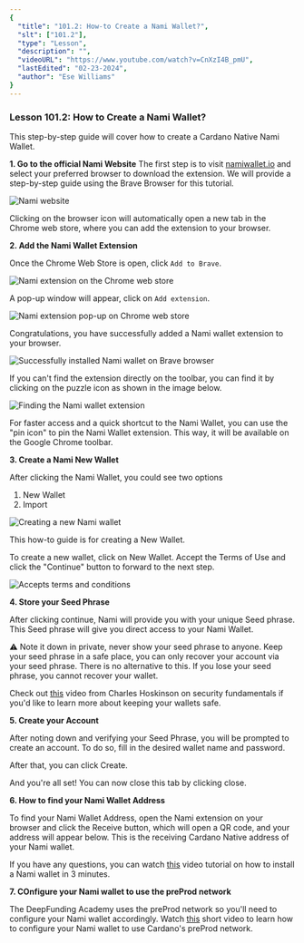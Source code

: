 ```yaml
---
{
  "title": "101.2: How-to Create a Nami Wallet?",
  "slt": ["101.2"],
  "type": "Lesson",
  "description": "",
  "videoURL": "https://www.youtube.com/watch?v=CnXzI4B_pmU",
  "lastEdited": "02-23-2024",
  "author": "Ese Williams"
}
---
```


### **Lesson 101.2: How to Create a Nami Wallet?**

This step-by-step guide will cover how to create a Cardano Native Nami Wallet.

**1. Go to the official Nami Website**
The first step is to visit [namiwallet.io](https://www.namiwallet.io/) and select your preferred browser to download the extension. We will provide a step-by-step guide using the Brave Browser for this tutorial.

![Nami website](/namisite-screenshot.png)

Clicking on the browser icon will automatically open a new tab in the Chrome web store, where you can add the extension to your browser.

**2. Add the Nami Wallet Extension**

Once the Chrome Web Store is open, click `Add to Brave`.

![Nami extension on the Chrome web store](/chromestore-nami.png)

A pop-up window will appear, click on `Add extension`.

![Nami extension pop-up on Chrome web store](/chromestore-nami-addextension.png)

Congratulations, you have successfully added a Nami wallet extension to your browser.

![Successfully installed Nami wallet on Brave browser](/nami-success.png)

If you can't find the extension directly on the toolbar, you can find it by clicking on the puzzle icon as shown in the image below.

![Finding the Nami wallet extension](/nami-under-puzzle-icon.png)

For faster access and a quick shortcut to the Nami Wallet, you can use the "pin icon" to pin the Nami Wallet extension. This way, it will be available on the Google Chrome toolbar.

**3. Create a Nami New Wallet**

After clicking the Nami Wallet, you could see two options

1. New Wallet
2. Import

![Creating a new Nami wallet](/new-nami-wallet.png)

This how-to guide is for creating a New Wallet.

To create a new wallet, click on New Wallet. Accept the Terms of Use and click the "Continue" button to forward to the next step.

![Accepts terms and conditions](/nami-terms-n-conditions.png)

**4. Store your Seed Phrase**

After clicking continue, Nami will provide you with your unique Seed phrase. This Seed phrase will give you direct access to your Nami Wallet.

⚠️ Note it down in private, never show your seed phrase to anyone. Keep your seed phrase in a safe place, you can only recover your account via your seed phrase. There is no alternative to this. If you lose your seed phrase, you cannot recover your wallet.

Check out [this](https://youtu.be/heilPdATpMk) video from Charles Hoskinson on security fundamentals if you'd like to learn more about keeping your wallets safe.

**5. Create your Account**

After noting down and verifying your Seed Phrase, you will be prompted to create an account. To do so, fill in the desired wallet name and password.

After that, you can click Create.

And you're all set! You can now close this tab by clicking close.

**6. How to find your Nami Wallet Address**

To find your Nami Wallet Address, open the Nami extension on your browser and click the Receive button, which will open a QR code, and your address will appear below. This is the receiving Cardano Native address of your Nami wallet.

If you have any questions, you can watch [this](https://youtu.be/WM7j-Kmy7LA) video tutorial on how to install a Nami wallet in 3 minutes.

**7. COnfigure your Nami wallet to use the preProd network**

The DeepFunding Academy uses the preProd network so you'll need to configure your Nami wallet accordingly. Watch [this](https://youtu.be/pjdXKsRXtzw) short video to learn how to configure your Nami wallet to use Cardano's preProd network.
